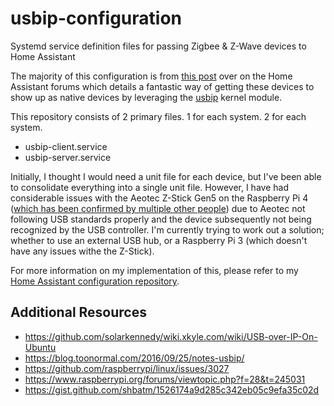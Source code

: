# usbip-configuration
Systemd service definition files for passing Zigbee & Z-Wave devices to Home Assistant

The majority of this configuration is from [this post](https://community.home-assistant.io/t/rpi-as-z-wave-zigbee-over-ip-server-for-hass/23006) over on the Home Assistant forums which details a fantastic way of getting these devices to show up as native devices by leveraging the [usbip](https://github.com/torvalds/linux/tree/master/drivers/usb/usbip) kernel module. 

This repository consists of 2 primary files. 1 for each system. 2 for each system.

- usbip-client.service
- usbip-server.service

Initially, I thought I would need a unit file for each device, but I've been able to consolidate everything into a single unit file. However, I have had considerable issues with the Aeotec Z-Stick Gen5 on the Raspberry Pi 4 ([which has been confirmed by multiple other people](https://github.com/raspberrypi/linux/issues/3027)) due to Aeotec not following USB standards properly and the device subsequently not being recognized by the USB controller. I'm currently trying to work out a solution; whether to use an external USB hub, or a Raspberry Pi 3 (which doesn't have any issues withe the Z-Stick).

For more information on my implementation of this, please refer to my [Home Assistant configuration repository](https://github.com/apocrathia/home-assistant-config).

## Additional Resources

- https://github.com/solarkennedy/wiki.xkyle.com/wiki/USB-over-IP-On-Ubuntu
- https://blog.toonormal.com/2016/09/25/notes-usbip/
- https://github.com/raspberrypi/linux/issues/3027
- https://www.raspberrypi.org/forums/viewtopic.php?f=28&t=245031
- https://gist.github.com/shbatm/1526174a9d285c342eb05c9efa35c02d